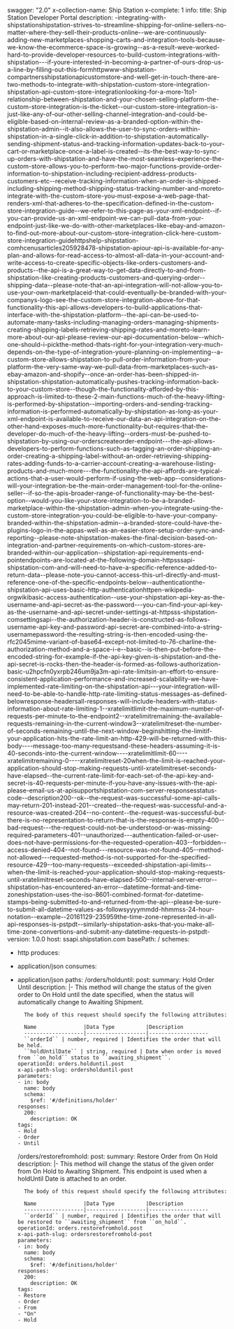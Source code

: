 swagger: "2.0"
x-collection-name: Ship Station
x-complete: 1
info:
  title: Ship Station Developer Portal
  description: -integrating-with-shipstationshipstation-strives-to-streamline-shipping-for-online-sellers-no-matter-where-they-sell-their-products-online--we-are-continuously-adding-new-marketplaces-shopping-carts-and-integration-tools-because-we-know-the-ecommerce-space-is-growing--as-a-result-weve-worked-hard-to-provide-developer-resources-to-build-custom-integrations-with-shipstation---if-youre-interested-in-becoming-a-partner-of-ours-drop-us-a-line-by-filling-out-this-formhttpwww-shipstation-compartnersshipstationapicustomstore-and-well-get-in-touch-there-are-two-methods-to-integrate-with-shipstation-custom-store-integration-shipstation-api-custom-store-integrationlooking-for-a-more-1to1-relationship-between-shipstation-and-your-chosen-selling-platform-the-custom-store-integration-is-the-ticket--our-custom-store-integration-is-just-like-any-of-our-other-selling-channel-integration-and-could-be-eligible-based-on-internal-review-as-a-branded-option-within-the-shipstation-admin--it-also-allows-the-user-to-sync-orders-within-shipstation-in-a-single-click-in-addition-to-shipstation-automatically-sending-shipment-status-and-tracking-information-updates-back-to-your-cart-or-marketplace-once-a-label-is-created--its-the-best-way-to-sync-up-orders-with-shipstation-and-have-the-most-seamless-experience-the-custom-store-allows-you-to-perform-two-major-functions-provide-order-information-to-shipstation-including-recipient-address-products-customers-etc--receive-tracking-information-when-an-order-is-shipped-including-shipping-method-shipping-status-tracking-number-and-moreto-integrate-with-the-custom-store-you-must-expose-a-web-page-that-renders-xml-that-adheres-to-the-specification-defined-in-the-custom-store-integration-guide--we-refer-to-this-page-as-your-xml-endpoint--if-you-can-provide-us-an-xml-endpoint-we-can-pull-data-from-your-endpoint-just-like-we-do-with-other-marketplaces-like-ebay-and-amazon-to-find-out-more-about-our-custom-store-integration-click-here-custom-store-integration-guidehttpshelp-shipstation-comhcenusarticles205928478-shipstation-apiour-api-is-available-for-any-plan-and-allows-for-read-access-to-almost-all-data-in-your-account-and-write-access-to-create-specific-objects-like-orders-customers-and-products--the-api-is-a-great-way-to-get-data-directly-to-and-from-shipstation-like-creating-products-customers-and-querying-order--shipping-data--please-note-that-an-api-integration-will-not-allow-you-to-use-your-own-marketplaceid-that-could-eventually-be-branded-with-your-companys-logo-see-the-custom-store-integration-above-for-that-functionality-this-api-allows-developers-to-build-applications-that-interface-with-the-shipstation-platform--the-api-can-be-used-to-automate-many-tasks-including-managing-orders-managing-shipments-creating-shipping-labels-retrieving-shipping-rates-and-moreto-learn-more-about-our-api-please-review-our-api-documentation-below--which-one-should-i-pickthe-method-thats-right-for-your-integration-very-much-depends-on-the-type-of-integration-youre-planning-on-implementing--a-custom-store-allows-shipstation-to-pull-order-information-from-your-platform-the-very-same-way-we-pull-data-from-marketplaces-such-as-ebay-amazon-and-shopify--once-an-order-has-been-shipped-in-shipstation-shipstation-automatically-pushes-tracking-information-back-to-your-custom-store--though-the-functionality-afforded-by-this-approach-is-limited-to-these-2-main-functions-much-of-the-heavy-lifting-is-performed-by-shipstation--importing-orders-and-sending-tracking-information-is-performed-automatically-by-shipstation-as-long-as-your-xml-endpoint-is-available-to-receive-our-data-an-api-integration-on-the-other-hand-exposes-much-more-functionality-but-requires-that-the-developer-do-much-of-the-heavy-lifting--orders-must-be-pushed-to-shipstation-by-using-our-orderscreateorder-endpoint---the-api-allows-developers-to-perform-functions-such-as-tagging-an-order-shipping-an-order-creating-a-shipping-label-without-an-order-retrieving-shipping-rates-adding-funds-to-a-carrier-account-creating-a-warehouse-listing-products-and-much-more---the-functionality-the-api-affords-are-typical-actions-that-a-user-would-perform-if-using-the-web-app--considerations-will-your-integration-be-the-main-order-management-tool-for-the-online-seller--if-so-the-apis-broader-range-of-functionality-may-be-the-best-option--would-you-like-your-store-integration-to-be-a-branded-marketplace-within-the-shipstation-admin-when-you-integrate-using-the-custom-store-integration-you-could-be-eligible-to-have-your-company-branded-within-the-shipstation-admin--a-branded-store-could-have-the-plugins-logo-in-the-appas-well-as-an-easier-store-setup-order-sync-and-reporting--please-note-shipstation-makes-the-final-decision-based-on-integration-and-partner-requirements-on-which-custom-stores-are-branded-within-our-application--shipstation-api-requirements-end-pointendpoints-are-located-at-the-following-domain-httpsssapi-shipstation-com-and-will-need-to-have-a-specific-reference-added-to-return-data--please-note-you-cannot-access-this-url-directly-and-must-reference-one-of-the-specific-endpoints-below--authenticationthe-shipstation-api-uses-basic-http-authenticationhttpen-wikipedia-orgwikibasic-access-authentication--use-your-shipstation-api-key-as-the-username-and-api-secret-as-the-password---you-can-find-your-api-key-as-the-username-and-api-secret-under-settings-at-httpsss-shipstation-comsettingsapi--the-authorization-header-is-constructed-as-follows-username-api-key-and-password-api-secret-are-combined-into-a-string-usernamepassword-the-resulting-string-is-then-encoded-using-the-rfc2045mime-variant-of-base64-except-not-limited-to-76-charline-the-authorization-method-and-a-space-i-e--basic--is-then-put-before-the-encoded-string-for-example-if-the-api-key-given-is-shipstation-and-the-api-secret-is-rocks-then-the-header-is-formed-as-follows-authorization-basic-u2hpcfn0yxrpb246um9ja3m-api-rate-limitsin-an-effort-to-ensure-consistent-application-performance-and-increased-scalability-we-have-implemented-rate-limiting-on-the-shipstation-api---your-integration-will-need-to-be-able-to-handle-http-rate-limiting-status-messages-as-defined-belowresponse-headersall-responses-will-include-headers-with-status-information-about-rate-limiting-1--xratelimitlimit-the-maximum-number-of-requests-per-minute-to-the-endpoint2--xratelimitremaining-the-available-requests-remaining-in-the-current-window3--xratelimitreset-the-number-of-seconds-remaining-until-the-next-window-beginshitting-the-limitif-your-application-hits-the-rate-limit-an-http-429-will-be-returned-with-this-body----message-too-many-requestsand-these-headers-assuming-it-is-40-seconds-into-the-current-window----xratelimitlimit-60----xratelimitremaining-0----xratelimitreset-20when-the-limit-is-reached-your-application-should-stop-making-requests-until-xratelimitreset-seconds-have-elapsed--the-current-rate-limit-for-each-set-of-the-api-key-and-secret-is-40-requests-per-minute-if-you-have-any-issues-with-the-api-please-email-us-at-apisupportshipstation-com-server-responsesstatus-code--description200--ok--the-request-was-successful-some-api-calls-may-return-201-instead-201--created--the-request-was-successful-and-a-resource-was-created-204--no-content--the-request-was-successful-but-there-is-no-representation-to-return-that-is-the-response-is-empty-400--bad-request---the-request-could-not-be-understood-or-was-missing-required-parameters-401--unauthorized---authentication-failed-or-user-does-not-have-permissions-for-the-requested-operation-403--forbidden--access-denied-404--not-found---resource-was-not-found-405--method-not-allowed---requested-method-is-not-supported-for-the-specified-resource-429--too-many-requests--exceeded-shipstation-api-limits--when-the-limit-is-reached-your-application-should-stop-making-requests-until-xratelimitreset-seconds-have-elapsed-500--internal-server-error--shipstation-has-encountered-an-error--datetime-format-and-time-zoneshipstation-uses-the-iso-8601-combined-format-for-datetime-stamps-being-submitted-to-and-returned-from-the-api--please-be-sure-to-submit-all-datetime-values-as-followsyyyymmdd-hhmmss-24-hour-notation--example--20161129-235959the-time-zone-represented-in-all-api-responses-is-pstpdt--similarly-shipstation-asks-that-you-make-all-time-zone-convertions-and-submit-any-datetime-requests-in-pstpdt-
  version: 1.0.0
host: ssapi.shipstation.com
basePath: /
schemes:
- http
produces:
- application/json
consumes:
- application/json
paths:
  /orders/holduntil:
    post:
      summary: Hold Order Until
      description: |-
        This method will change the status of the given order to On Hold until the date specified, when the status will automatically change to Awaiting Shipment.

        The body of this request should specify the following attributes:

        Name               |Data Type          |Description
        -------------------|-------------------|-------------------
        ``orderId`` | number, required | Identifies the order that will be held.
        ``holdUntilDate`` | string, required | Date when order is moved from ``on_hold`` status to ``awaiting_shipment``.
      operationId: orders.holduntil.post
      x-api-path-slug: ordersholduntil-post
      parameters:
      - in: body
        name: body
        schema:
          $ref: '#/definitions/holder'
      responses:
        200:
          description: OK
      tags:
      - Hold
      - Order
      - Until
  /orders/restorefromhold:
    post:
      summary: Restore Order from On Hold
      description: |-
        This method will change the status of the given order from On Hold to Awaiting Shipment. This endpoint is used when a holdUntil Date is attached to an order.

        The body of this request should specify the following attributes:

        Name               |Data Type          |Description
        -------------------|-------------------|-------------------
        ``orderId`` | number, required | Identifies the order that will be restored to ``awaiting_shipment`` from ``on_hold``.
      operationId: orders.restorefromhold.post
      x-api-path-slug: ordersrestorefromhold-post
      parameters:
      - in: body
        name: body
        schema:
          $ref: '#/definitions/holder'
      responses:
        200:
          description: OK
      tags:
      - Restore
      - Order
      - From
      - "On"
      - Hold
